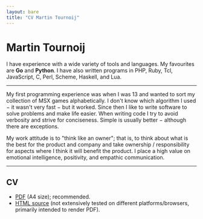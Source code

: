 ```yaml
---
layout: bare
title: "CV Martin Tournoij"
---
```


Martin Tournoij
===============

<!--I am currently (February 2019) looking for a new challenging position to help
build a neat project. -->
I have experience with a wide variety of tools and languages. My favourites are
**Go** and **Python**. I have also written programs in PHP, Ruby, Tcl,
JavaScript, C, Perl, Scheme, Haskell, and Lua.

<!-- I am a Dutch citizen, currently living in New Zealand and working remote.
I'm willing to consider relocating to more or less any location for the right
position. -->

---

My first programming experience was when I was 13 and wanted to sort my
collection of MSX games alphabetically. I don't know which algorithm I used − it
wasn't very fast − but it worked.
Since then I like to write software to solve problems and make life easier. When
writing code I try to avoid verbosity and strive for conciseness. Simple is
usually better − although there are exceptions.

My work attitude is to "think like an owner"; that is, to think about what is
the best for the product and company and take ownership / responsibility for
aspects where I think it will benefit the product.
I place a high value on emotional intelligence, positivity, and empathic
communication.

---

CV
--

- [PDF](CV-MartinTournoij.pdf) (A4 size); recommended.
- [HTML source](CV-MartinTournoij.html) (not extensively tested on different
  platforms/browsers, primarily intended to render PDF).
